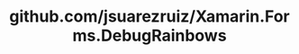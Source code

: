 ---
layout: post
title: github.com/jsuarezruiz/Xamarin.Forms.DebugRainbows
categories: link
tags: [انگلیسی, گیت‌هاب, برنامه‌نویسی]
---